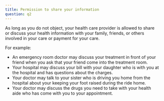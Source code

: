 ```yaml
---
title: Permission to share your information
question: q2
---
```


As long as you do not object, your health care provider is allowed to share or discuss your health information with your family, friends, or others involved in your care or payment for your care.

For example:

- An emergency room doctor may discuss your treatment in front of your friend when you ask that your friend come into the treatment room.
- Your hospital may discuss your bill with your daughter who is with you at the hospital and has questions about the charges.
- Your doctor may talk to your sister who is driving you home from the hospital about your keeping your foot raised during the ride home.
- Your doctor may discuss the drugs you need to take with your health aide who has come with you to your appointment.
